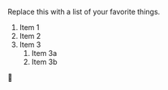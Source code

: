 Replace this with a list of your favorite things.

1. Item 1
2. Item 2
3. Item 3
   1. Item 3a
   2. Item 3b

🖤
